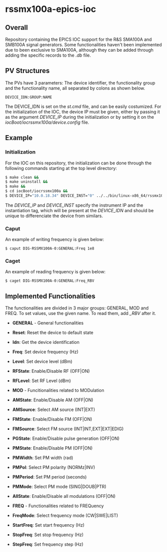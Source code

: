 # rssmx100a-epics-ioc

## Overall

Repository containing the EPICS IOC support for the R&S SMA100A and
SMB100A signal generators. Some functionalities haven't been
implemented due to been exclusive to SMA100A, although they can be
added through adding the specific records to the *.db* file.

## PV Structures

The PVs have 3 parameters: The device identifier, the functionality
group and the functionality name, all separated by colons as shown
below.

```
DEVICE_IDN:GROUP:NAME
```

The DEVICE_IDN is set on the *st.cmd* file, and can be easily
costumized. For the initialization of the IOC, the device IP must be
given, either by passing it as the argument *DEVICE_IP* during the
initialization or by setting it on the
*iocBoot/iocrssmx100a/device.config* file.

## Example

### Initialization

For the IOC on this repository, the initialization can be done through
the following commands starting at the top level directory:


```sh
$ make clean &&
$ make uninstall &&
$ make &&
$ cd iocBoot/iocrssmx100a &&
$ DEVICE_IP="10.0.18.34" DEVICE_INST="0" ../../bin/linux-x86_64/rssmx100a ./st.cmd
```

The *DEVICE_IP* and *DEVICE_INST* specify the instrument IP and the
instantiation tag, which will be present at the *DEVICE_IDN* and should
be unique to differenciate the device from similars.

### Caput

An example of writing frequency is given below:

```
$ caput DIG-RSSMX100A-0:GENERAL:Freq 1e8
```

### Caget

An example of reading frequency is given below:

```
$ caget DIG-RSSMX100A-0:GENERAL:Freq_RBV
```

## Implemented Functionalities

The functionalities are divided in 3 major groups: GENERAL, MOD and
FREQ. To set values, use the given name. To read them, add *_RBV*
after it.

- **GENERAL** - General functionalities
 - **Reset**: Reset the device to default state
 - **Idn**: Get the device identification
 - **Freq**: Set device frequency (Hz)
 - **Level**: Set device level (dBm)
 - **RFState**: Enable/Disable RF (OFF|ON)
 - **RFLevel**: Set RF Level (dBm)

- **MOD** - Funcitionalities related to MODulation
 - **AMState**: Enable/Disable AM (OFF|ON)
 - **AMSource**: Select AM source (INT|EXT)
 - **FMState**: Enable/Disable FM (OFF|ON)
 - **FMSource**: Select FM source (INT|INT,EXT|EXT|EDIG)
 - **PGState**: Enable/Disable pulse generation (OFF|ON)
 - **PMState**: Enable/Disable PM (OFF|ON)
 - **PMWidth**: Set PM width (rad)
 - **PMPol**: Select PM polarity (NORMz|INV)
 - **PMPeriod**: Set PM period (seconds)
 - **PMMode**: Select PM mode (SING|DOUB|PTR)
 - **AllState**: Enable/Disable all modulations (OFF|ON)

- **FREQ** - Functionalities related to FREQuency
 - **FreqMode**: Select frequency mode (CW|SWE|LIST)
 - **StartFreq**: Set start frequency (Hz)
 - **StopFreq**: Set stop frequency (Hz)
 - **StepFreq**: Set frequency step (Hz)